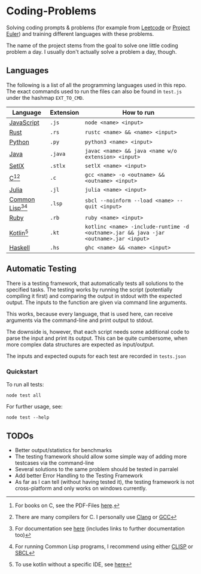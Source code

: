 # Coding-Problems

Solving coding prompts & problems (for example from [Leetcode](https://www.leetcode.com) or [Project Euler](https://projecteuler.net/archives)) and training different languages with these problems.

The name of the project stems from the goal to solve one little coding problem a day. I usually don't actually solve a problem a day, though.

## Languages

The following is a list of all the programming languages used in this repo. The exact commands used to run the files can also be found in `test.js` under the hashmap `EXT_TO_CMD`.

| Language                                                                      | Extension | How to run                                                                            |
| ----------------------------------------------------------------------------- | --------- | ------------------------------------------------------------------------------------- |
| [JavaScript](https://nodejs.org/en/)                                          | `.js`     | `node <name> <input>`                                                                 |
| [Rust](https://www.rust-lang.org/)                                            | `.rs`     | `rustc <name> && <name> <input>`                                                      |
| [Python](https://www.python.org/)                                             | `.py`     | `python3 <name> <input>`                                                              |
| [Java](https://www.oracle.com/java/technologies/downloads/)                   | `.java`   | `javac <name> && java <name w/o extension> <input>`                                   |
| [SetlX](https://randoom.org/Software/SetlX/)                                  | `.stlx`   | `setlX <name> <input>`                                                                |
| [C](<https://en.wikipedia.org/wiki/C_(programming_language)>)[^cbooks][^ccom] | `.c`      | `gcc <name> -o <outname> && <outname> <input>`                                        |
| [Julia](https://julialang.org/)                                               | `.jl`     | `julia <name> <input>`                                                                |
| [Common Lisp](https://lisp-lang.org/)[^cldoc][^clcom]                         | `.lsp`    | `sbcl --noinform --load <name> --quit <input>`                                        |
| [Ruby](https://www.ruby-lang.org/en/)                                         | `.rb`     | `ruby <name> <input>`                                                                 |
| [Kotlin](https://kotlinlang.org/)[^kotlincom]                                 | `.kt`     | `kotlinc <name> -include-runtime -d <outname>.jar && java -jar <outname>.jar <input>` |
| [Haskell](https://www.haskell.org/)                                           | `.hs`     | `ghc <name> && <name> <input>`                                                        |

[^cbooks]: For books on C, see the PDF-Files [here](https://github.com/ArtInLines/PDF-Files/tree/master/CS/Programming/Languages/C).
[^ccom]: There are many compilers for C. I personally use [Clang](https://clang.llvm.org/) or [GCC](https://gcc.gnu.org/)
[^cldoc]: For documentation see [here](https://lispcookbook.github.io/cl-cookbook/) (includes links to further documentation too)
[^clcom]: For running Common Lisp programs, I recommend using either [CLISP](https://sourceforge.net/projects/clisp/) or [SBCL](https://www.sbcl.org/)
[^kotlincom]: To use kotlin without a specific IDE, see [here](https://kotlinlang.org/docs/command-line.html)

## Automatic Testing

There is a testing framework, that automatically tests all solutions to the specified tasks. The testing works by running the script (potentially compiling it first) and comparing the output in stdout with the expected output. The inputs to the function are given via command line arguments.

This works, because every language, that is used here, can receive arguments via the command-line and print output to stdout.

The downside is, however, that each script needs some additional code to parse the input and print its output. This can be quite cumbersome, when more complex data structures are expected as input/output.

The inputs and expected ouputs for each test are recorded in `tests.json`

### Quickstart

To run all tests:

```console
node test all
```

For further usage, see:

```console
node test --help
```

## TODOs

-   Better output/statistics for benchmarks
-   The testing framework should allow some simple way of adding more testcases via the command-line
-   Several solutions to the same problem should be tested in parralel
-   Add better Error Handling to the Testing Framework
-   As far as I can tell (without having tested it), the testing framework is not cross-platform and only works on windows currently.
